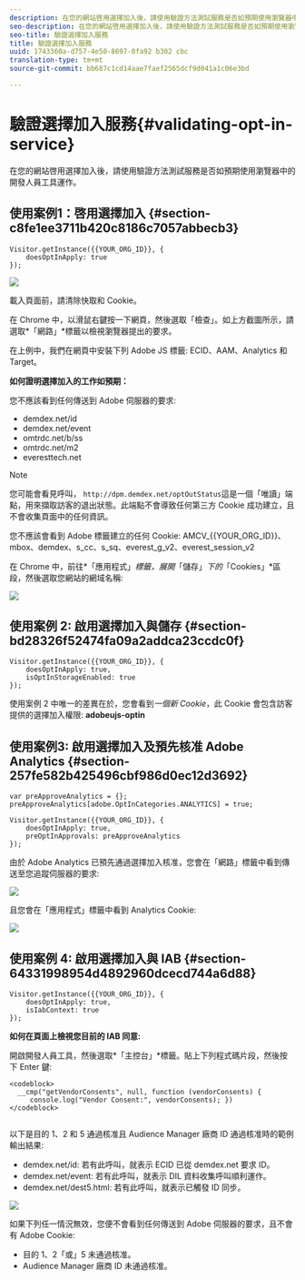 ```yaml
---
description: 在您的網站啓用選擇加入後，請使用驗證方法測試服務是否如預期使用瀏覽器中的開發人員工具運作。
seo-description: 在您的網站啓用選擇加入後，請使用驗證方法測試服務是否如預期使用瀏覽器中的開發人員工具運作。
seo-title: 驗證選擇加入服務
title: 驗證選擇加入服務
uuid: 1743360a-d757-4e50-8697-0fa92 b302 cbc
translation-type: tm+mt
source-git-commit: bb687c1cd14aae7faef2565dcf9d041a1c06e3bd

---
```



# 驗證選擇加入服務{#validating-opt-in-service}

在您的網站啓用選擇加入後，請使用驗證方法測試服務是否如預期使用瀏覽器中的開發人員工具運作。

## 使用案例1：啓用選擇加入 {#section-c8fe1ee3711b420c8186c7057abbecb3}

```
Visitor.getInstance({{YOUR_ORG_ID}}, { 
    doesOptInApply: true 
});
```

![](assets/use_case_1_1.png)

載入頁面前，請清除快取和 Cookie。

在 Chrome 中，以滑鼠右鍵按一下網頁，然後選取「檢查」。如上方截圖所示，請選取*「網路」*標籤以檢視瀏覽器提出的要求。

在上例中，我們在網頁中安裝下列 Adobe JS 標籤: ECID、AAM、Analytics 和 Target。

**如何證明選擇加入的工作如預期：**

您不應該看到任何傳送到 Adobe 伺服器的要求:

* demdex.net/id
* demdex.net/event
* omtrdc.net/b/ss
* omtrdc.net/m2
* everesttech.net

>[!NOTE]
>
>您可能會看見呼叫， `http://dpm.demdex.net/optOutStatus`這是一個「唯讀」端點，用來擷取訪客的退出狀態。此端點不會導致任何第三方 Cookie 成功建立，且不會收集頁面中的任何資訊。

您不應該會看到 Adobe 標籤建立的任何 Cookie: AMCV_{{YOUR_ORG_ID}}、mbox、demdex、s_cc、s_sq、everest_g_v2、everest_session_v2

在 Chrome 中，前往*「應用程式」*標籤，展開*「儲存」*下的*「Cookies」*區段，然後選取您網站的網域名稱:

![](assets/use_case_1_2.png)

## 使用案例 2: 啟用選擇加入與儲存 {#section-bd28326f52474fa09a2addca23ccdc0f}

```
Visitor.getInstance({{YOUR_ORG_ID}}, { 
    doesOptInApply: true, 
    isOptInStorageEnabled: true 
});
```

使用案例 2 中唯一的差異在於，您會看到*一個新 Cookie*，此 Cookie 會包含訪客提供的選擇加入權限: **adobeujs-optin**

## 使用案例3: 啟用選擇加入及預先核准 Adobe Analytics {#section-257fe582b425496cbf986d0ec12d3692}

```
var preApproveAnalytics = {}; 
preApproveAnalytics[adobe.OptInCategories.ANALYTICS] = true;

Visitor.getInstance({{YOUR_ORG_ID}}, { 
    doesOptInApply: true, 
    preOptInApprovals: preApproveAnalytics 
});
```

由於 Adobe Analytics 已預先通過選擇加入核准，您會在「網路」標籤中看到傳送至您追蹤伺服器的要求:

![](assets/use_case_3_1.png)

且您會在「應用程式」標籤中看到 Analytics Cookie:

![](assets/use_case_3_2.png)

## 使用案例 4: 啟用選擇加入與 IAB {#section-64331998954d4892960dcecd744a6d88}

```
Visitor.getInstance({{YOUR_ORG_ID}}, { 
    doesOptInApply: true, 
    isIabContext: true 
});
```

**如何在頁面上檢視您目前的 IAB 同意:**

開啟開發人員工具，然後選取*「主控台」*標籤。貼上下列程式碼片段，然後按下 Enter 鍵:

```
<codeblock>
  __cmp("getVendorConsents", null, function (vendorConsents) { 
     console.log("Vendor Consent:", vendorConsents); }) 
</codeblock>  
  
```

以下是目的 1、2 和 5 通過核准且 Audience Manager 廠商 ID 通過核准時的範例輸出結果:

* demdex.net/id: 若有此呼叫，就表示 ECID 已從 demdex.net 要求 ID。
* demdex.net/event: 若有此呼叫，就表示 DIL 資料收集呼叫順利運作。
* demdex.net/dest5.html: 若有此呼叫，就表示已觸發 ID 同步。

![](assets/use_case_4_1.png)

如果下列任一情況無效，您便不會看到任何傳送到 Adobe 伺服器的要求，且不會有 Adobe Cookie:

* 目的 1、2「或」5 未通過核准。
* Audience Manager 廠商 ID 未通過核准。